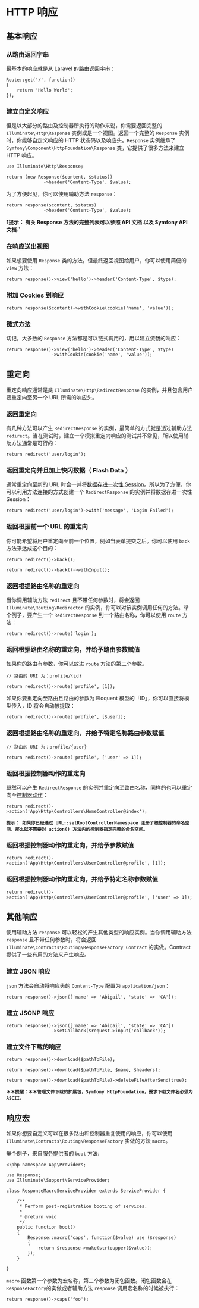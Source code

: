 # HTTP 响应

## 基本响应

### 从路由返回字串

最基本的响应就是从 Laravel 的路由返回字串：

```
Route::get('/', function()
{
    return 'Hello World';
});
```
### 建立自定义响应

但是以大部分的路由及控制器所执行的动作来说，你需要返回完整的 `Illuminate\Http\Response` 实例或是一个视图。返回一个完整的 `Response` 实例时，你能够自定义响应的 HTTP 状态码以及响应头。`Response` 实例继承了 `Symfony\Component\HttpFoundation\Response` 类，它提供了很多方法来建立 HTTP 响应。

```
use Illuminate\Http\Response;

return (new Response($content, $status))
              ->header('Content-Type', $value);
```

为了方便起见，你可以使用辅助方法 `response`：

```
return response($content, $status)
              ->header('Content-Type', $value);
```

**1提示： 有关 Response 方法的完整列表可以参照 API 文档 以及 Symfony API 文档.`**

### 在响应送出视图

如果想要使用 `Response` 类的方法，但最终返回视图给用户，你可以使用简便的 `view` 方法：

```
return response()->view('hello')->header('Content-Type', $type);
```
### 附加 Cookies 到响应

```
return response($content)->withCookie(cookie('name', 'value'));
```
### 链式方法

切记，大多数的 `Response` 方法都是可以链式调用的，用以建立流畅的响应：
```
return response()->view('hello')->header('Content-Type', $type)
                 ->withCookie(cookie('name', 'value'));
```

## 重定向

重定向响应通常是类 `Illuminate\Http\RedirectResponse` 的实例，并且包含用户要重定向至另一个 URL 所需的响应头。

### 返回重定向

有几种方法可以产生 `RedirectResponse` 的实例，最简单的方式就是透过辅助方法 `redirect`。当在测试时，建立一个模拟重定向响应的测试并不常见，所以使用辅助方法通常是可行的：

```
return redirect('user/login');
```
### 返回重定向并且加上快闪数据（ Flash Data ）

通常重定向至新的 URL 时会一并将[数据存进一次性 Session](session.md)。所以为了方便，你可以利用方法连接的方式创建一个 `RedirectResponse` 的实例并将数据存进一次性 Session：

```
return redirect('user/login')->with('message', 'Login Failed');
```
### 返回根据前一个 URL 的重定向

你可能希望将用户重定向至前一个位置，例如当表单提交之后。你可以使用 `back`方法来达成这个目的：

```
return redirect()->back();

return redirect()->back()->withInput();
```
### 返回根据路由名称的重定向

当你调用辅助方法 `redirect` 且不带任何参数时，将会返回 `Illuminate\Routing\Redirector` 的实例，你可以对该实例调用任何的方法。举个例子，要产生一个 `RedirectResponse` 到一个路由名称，你可以使用 `route` 方法：

```
return redirect()->route('login');
```
### 返回根据路由名称的重定向，并给予路由参数赋值

如果你的路由有参数，你可以放进 `route` 方法的第二个参数。

```
// 路由的 URI 为：profile/{id}

return redirect()->route('profile', [1]);
```
如果你要重定向至路由且路由的参数为 Eloquent 模型的「ID」，你可以直接将模型传入，ID 将会自动被提取：

```
return redirect()->route('profile', [$user]);
```
### 返回根据路由名称的重定向，并给予特定名称路由参数赋值

```
// 路由的 URI 为：profile/{user}

return redirect()->route('profile', ['user' => 1]);
```
### 返回根据控制器动作的重定向

既然可以产生 `RedirectResponse` 的实例并重定向至路由名称，同样的也可以重定向至[控制器动作](controllers.md)：

```
return redirect()->action('App\Http\Controllers\HomeController@index');
```
**`提示： 如果你已经通过 URL::setRootControllerNamespace 注册了根控制器的命名空间，那么就不需要对 action() 方法内的控制器指定完整的命名空间。`**
### 返回根据控制器动作的重定向，并给予参数赋值

```
return redirect()->action('App\Http\Controllers\UserController@profile', [1]);
```
### 返回根据控制器动作的重定向，并给予特定名称参数赋值

```
return redirect()->action('App\Http\Controllers\UserController@profile', ['user' => 1]);
```

## 其他响应

使用辅助方法 `response` 可以轻松的产生其他类型的响应实例。当你调用辅助方法 `response` 且不带任何参数时，将会返回 `Illuminate\Contracts\Routing\ResponseFactory Contract` 的实做。Contract 提供了一些有用的方法来产生响应。

### 建立 JSON 响应

`json` 方法会自动将响应头的 `Content-Type` 配置为 `application/json`：

```
return response()->json(['name' => 'Abigail', 'state' => 'CA']);
```
### 建立 JSONP 响应

```
return response()->json(['name' => 'Abigail', 'state' => 'CA'])
                 ->setCallback($request->input('callback'));
```

### 建立文件下载的响应

```
return response()->download($pathToFile);

return response()->download($pathToFile, $name, $headers);

return response()->download($pathToFile)->deleteFileAfterSend(true);
```

**`＊＊提醒：＊＊管理文件下载的扩展包，Symfony HttpFoundation，要求下载文件名必须为 ASCII。`**

## 响应宏

如果你想要自定义可以在很多路由和控制器重复使用的响应，你可以使用 `Illuminate\Contracts\Routing\ResponseFactory` 实做的方法 `macro`。

举个例子，来自[服务提供者的](providers.md) `boot` 方法:

```
<?php namespace App\Providers;

use Response;
use Illuminate\Support\ServiceProvider;

class ResponseMacroServiceProvider extends ServiceProvider {

    /**
     * Perform post-registration booting of services.
     *
     * @return void
     */
    public function boot()
    {
        Response::macro('caps', function($value) use ($response)
        {
            return $response->make(strtoupper($value));
        });
    }

}
```
`macro` 函数第一个参数为宏名称，第二个参数为闭包函数。闭包函数会在 `ResponseFactory`的实做或者辅助方法 `response` 调用宏名称的时候被执行：

```
return response()->caps('foo');
```